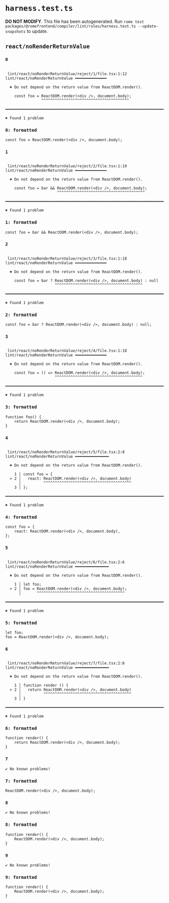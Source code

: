 # `harness.test.ts`

**DO NOT MODIFY**. This file has been autogenerated. Run `rome test packages/@romefrontend/compiler/lint/rules/harness.test.ts --update-snapshots` to update.

## `react/noRenderReturnValue`

### `0`

```

 lint/react/noRenderReturnValue/reject/1/file.tsx:1:12 lint/react/noRenderReturnValue ━━━━━━━━━━━━━━

  ✖ Do not depend on the return value from ReactDOM.render().

    const foo = ReactDOM.render(<div />, document.body);
                ^^^^^^^^^^^^^^^^^^^^^^^^^^^^^^^^^^^^^^^

━━━━━━━━━━━━━━━━━━━━━━━━━━━━━━━━━━━━━━━━━━━━━━━━━━━━━━━━━━━━━━━━━━━━━━━━━━━━━━━━━━━━━━━━━━━━━━━━━━━━

✖ Found 1 problem

```

### `0: formatted`

```
const foo = ReactDOM.render(<div />, document.body);

```

### `1`

```

 lint/react/noRenderReturnValue/reject/2/file.tsx:1:19 lint/react/noRenderReturnValue ━━━━━━━━━━━━━━

  ✖ Do not depend on the return value from ReactDOM.render().

    const foo = bar && ReactDOM.render(<div />, document.body);
                       ^^^^^^^^^^^^^^^^^^^^^^^^^^^^^^^^^^^^^^^

━━━━━━━━━━━━━━━━━━━━━━━━━━━━━━━━━━━━━━━━━━━━━━━━━━━━━━━━━━━━━━━━━━━━━━━━━━━━━━━━━━━━━━━━━━━━━━━━━━━━

✖ Found 1 problem

```

### `1: formatted`

```
const foo = bar && ReactDOM.render(<div />, document.body);

```

### `2`

```

 lint/react/noRenderReturnValue/reject/3/file.tsx:1:18 lint/react/noRenderReturnValue ━━━━━━━━━━━━━━

  ✖ Do not depend on the return value from ReactDOM.render().

    const foo = bar ? ReactDOM.render(<div />, document.body) : null
                      ^^^^^^^^^^^^^^^^^^^^^^^^^^^^^^^^^^^^^^^

━━━━━━━━━━━━━━━━━━━━━━━━━━━━━━━━━━━━━━━━━━━━━━━━━━━━━━━━━━━━━━━━━━━━━━━━━━━━━━━━━━━━━━━━━━━━━━━━━━━━

✖ Found 1 problem

```

### `2: formatted`

```
const foo = bar ? ReactDOM.render(<div />, document.body) : null;

```

### `3`

```

 lint/react/noRenderReturnValue/reject/4/file.tsx:1:18 lint/react/noRenderReturnValue ━━━━━━━━━━━━━━

  ✖ Do not depend on the return value from ReactDOM.render().

    const foo = () => ReactDOM.render(<div />, document.body);
                      ^^^^^^^^^^^^^^^^^^^^^^^^^^^^^^^^^^^^^^^

━━━━━━━━━━━━━━━━━━━━━━━━━━━━━━━━━━━━━━━━━━━━━━━━━━━━━━━━━━━━━━━━━━━━━━━━━━━━━━━━━━━━━━━━━━━━━━━━━━━━

✖ Found 1 problem

```

### `3: formatted`

```
function foo() {
	return ReactDOM.render(<div />, document.body);
}

```

### `4`

```

 lint/react/noRenderReturnValue/reject/5/file.tsx:2:8 lint/react/noRenderReturnValue ━━━━━━━━━━━━━━━

  ✖ Do not depend on the return value from ReactDOM.render().

    1 │ const foo = {
  > 2 │   react: ReactDOM.render(<div />, document.body)
      │          ^^^^^^^^^^^^^^^^^^^^^^^^^^^^^^^^^^^^^^^
    3 │ };

━━━━━━━━━━━━━━━━━━━━━━━━━━━━━━━━━━━━━━━━━━━━━━━━━━━━━━━━━━━━━━━━━━━━━━━━━━━━━━━━━━━━━━━━━━━━━━━━━━━━

✖ Found 1 problem

```

### `4: formatted`

```
const foo = {
	react: ReactDOM.render(<div />, document.body),
};

```

### `5`

```

 lint/react/noRenderReturnValue/reject/6/file.tsx:2:6 lint/react/noRenderReturnValue ━━━━━━━━━━━━━━━

  ✖ Do not depend on the return value from ReactDOM.render().

    1 │ let foo;
  > 2 │ foo = ReactDOM.render(<div />, document.body);
      │       ^^^^^^^^^^^^^^^^^^^^^^^^^^^^^^^^^^^^^^^

━━━━━━━━━━━━━━━━━━━━━━━━━━━━━━━━━━━━━━━━━━━━━━━━━━━━━━━━━━━━━━━━━━━━━━━━━━━━━━━━━━━━━━━━━━━━━━━━━━━━

✖ Found 1 problem

```

### `5: formatted`

```
let foo;
foo = ReactDOM.render(<div />, document.body);

```

### `6`

```

 lint/react/noRenderReturnValue/reject/7/file.tsx:2:8 lint/react/noRenderReturnValue ━━━━━━━━━━━━━━━

  ✖ Do not depend on the return value from ReactDOM.render().

    1 │ function render () {
  > 2 │   return ReactDOM.render(<div />, document.body)
      │          ^^^^^^^^^^^^^^^^^^^^^^^^^^^^^^^^^^^^^^^
    3 │ }

━━━━━━━━━━━━━━━━━━━━━━━━━━━━━━━━━━━━━━━━━━━━━━━━━━━━━━━━━━━━━━━━━━━━━━━━━━━━━━━━━━━━━━━━━━━━━━━━━━━━

✖ Found 1 problem

```

### `6: formatted`

```
function render() {
	return ReactDOM.render(<div />, document.body);
}

```

### `7`

```
✔ No known problems!

```

### `7: formatted`

```
ReactDOM.render(<div />, document.body);

```

### `8`

```
✔ No known problems!

```

### `8: formatted`

```
function render() {
	ReactDOM.render(<div />, document.body);
}

```

### `9`

```
✔ No known problems!

```

### `9: formatted`

```
function render() {
	ReactDOM.render(<div />, document.body);
}

```
